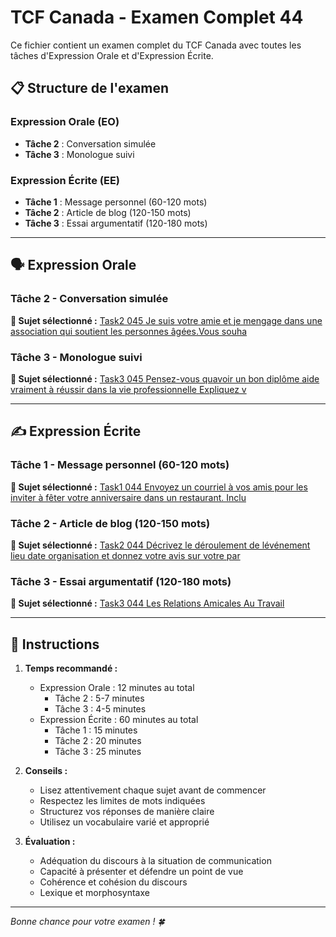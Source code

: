 # TCF Canada - Examen Complet 44

Ce fichier contient un examen complet du TCF Canada avec toutes les tâches d'Expression Orale et d'Expression Écrite.

## 📋 Structure de l'examen

### Expression Orale (EO)
- **Tâche 2** : Conversation simulée
- **Tâche 3** : Monologue suivi

### Expression Écrite (EE)  
- **Tâche 1** : Message personnel (60-120 mots)
- **Tâche 2** : Article de blog (120-150 mots)
- **Tâche 3** : Essai argumentatif (120-180 mots)

---

## 🗣️ Expression Orale

### Tâche 2 - Conversation simulée

**📄 Sujet sélectionné :** [Task2 045 Je suis votre amie et je mengage dans une association qui soutient les personnes âgées.Vous souha](../tcf_canada/eo/task2/task2_045_Je_suis_votre_amie_et_je_mengage_dans_une_association_qui_soutient_les_personnes_âgées.Vous_souha.md)

### Tâche 3 - Monologue suivi

**📄 Sujet sélectionné :** [Task3 045 Pensez-vous quavoir un bon diplôme aide vraiment à réussir dans la vie professionnelle Expliquez v](../tcf_canada/eo/task3/task3_045_Pensez-vous_quavoir_un_bon_diplôme_aide_vraiment_à_réussir_dans_la_vie_professionnelle_Expliquez_v.md)

---

## ✍️ Expression Écrite

### Tâche 1 - Message personnel (60-120 mots)

**📄 Sujet sélectionné :** [Task1 044 Envoyez un courriel à vos amis pour les inviter à fêter votre anniversaire dans un restaurant. Inclu](../tcf_canada/ee/task1/task1_044_Envoyez_un_courriel_à_vos_amis_pour_les_inviter_à_fêter_votre_anniversaire_dans_un_restaurant._Inclu.md)

### Tâche 2 - Article de blog (120-150 mots)

**📄 Sujet sélectionné :** [Task2 044 Décrivez le déroulement de lévénement lieu date organisation et donnez votre avis sur votre par](../tcf_canada/ee/task2/task2_044_Décrivez_le_déroulement_de_lévénement_lieu_date_organisation_et_donnez_votre_avis_sur_votre_par.md)

### Tâche 3 - Essai argumentatif (120-180 mots)

**📄 Sujet sélectionné :** [Task3 044 Les Relations Amicales Au Travail](../tcf_canada/ee/task3/task3_044_Les_Relations_Amicales_Au_Travail.md)

---

## 📝 Instructions

1. **Temps recommandé :**
   - Expression Orale : 12 minutes au total
     - Tâche 2 : 5-7 minutes
     - Tâche 3 : 4-5 minutes
   - Expression Écrite : 60 minutes au total
     - Tâche 1 : 15 minutes
     - Tâche 2 : 20 minutes  
     - Tâche 3 : 25 minutes

2. **Conseils :**
   - Lisez attentivement chaque sujet avant de commencer
   - Respectez les limites de mots indiquées
   - Structurez vos réponses de manière claire
   - Utilisez un vocabulaire varié et approprié

3. **Évaluation :**
   - Adéquation du discours à la situation de communication
   - Capacité à présenter et défendre un point de vue
   - Cohérence et cohésion du discours
   - Lexique et morphosyntaxe

---

*Bonne chance pour votre examen ! 🍀*
